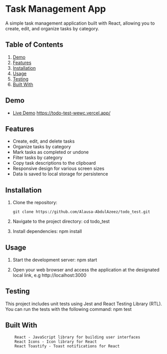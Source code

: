 # Task Management App

A simple task management application built with React, allowing you to create, edit, and organize tasks by category.

## Table of Contents

1. [Demo](#demo)
2. [Features](#features)
3. [Installation](#installation)
4. [Usage](#usage)
5. [Testing](#testing)
6. [Built With](#built-with)

## Demo

- [Live Demo](#) https://todo-test-wewc.vercel.app/

## Features

- Create, edit, and delete tasks
- Organize tasks by category
- Mark tasks as completed or undone
- Filter tasks by category
- Copy task descriptions to the clipboard
- Responsive design for various screen sizes
- Data is saved to local storage for persistence

## Installation

1.  Clone the repository:

        git clone https://github.com/Alausa-AbdulAzeez/todo_test.git

2.  Navigate to the project directory:
    cd todo_test

3.  Install dependencies:
    npm install

## Usage

1. Start the development server:
   npm start

2. Open your web browser and access the application at the designated local link, e.g http://localhost:3000

## Testing

This project includes unit tests using Jest and React Testing Library (RTL). You can run the tests with the following command:
npm test

## Built With

        React - JavaScript library for building user interfaces
        React Icons - Icon library for React
        React Toastify - Toast notifications for React
